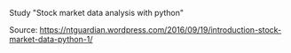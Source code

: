 Study "Stock market data analysis with python"

Source: https://ntguardian.wordpress.com/2016/09/19/introduction-stock-market-data-python-1/
